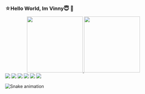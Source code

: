 ### ☆Hello World, Im Vinny😇  👋

<!--

-->
<div align="center">
  <a href="https://github.com/Vinnydias">
  <img height="180em" src="https://github-readme-stats.vercel.app/api?username=vinnydias&show_icons=true&theme=dark&include_all_commits=true&count_private=true"/>
  <img height="180em" src="https://github-readme-stats.vercel.app/api/top-langs/?username=vinnydias&layout=compact&langs_count=7&theme=dark"/>
</div>
<div> 
  <a href="https://twitter.com/DiaszVinny" target="_blank"><img src="https://img.shields.io/badge/Twitter-1DA1F2?style=for-the-badge&logo=twitter&logoColor=white" target="_blank"></a>
  <a href="https://www.twitch.tv/vinnydx" target="_blank"><img src="https://img.shields.io/badge/Twitch-9146FF?style=for-the-badge&logo=twitch&logoColor=white" target="_blank"></a>
  <a href="https://www.youtube.com/channel/UCK_-5hXjYpjOUhTJ-Of6Mpg" target="_blank"><img src="https://img.shields.io/badge/YouTube-FF0000?style=for-the-badge&logo=youtube&logoColor=white" target="_blank"></a>
  <a href="https://www.instagram.com/viniciuszcastro/" target="_blank"><img src="https://img.shields.io/badge/Instagram-E4405F?style=for-the-badge&logo=instagram&logoColor=white" target="_blank"></a>
  <a href = "mailto:vinidias.nt@gmail.com"><img src="https://img.shields.io/badge/-Gmail-%23333?style=for-the-badge&logo=gmail&logoColor=white" target="_blank"></a>
  <a href="https://www.linkedin.com/in/vin%C3%ADcius-dias-43058121a/" target="_blank"><img src="https://img.shields.io/badge/-LinkedIn-%230077B5?style=for-the-badge&logo=linkedin&logoColor=white" target="_blank"></a>
  
  ![Snake animation](https://github.com/vinnydias/vinnydias/blob/output/github-contribution-grid-snake.svg)
</div>
